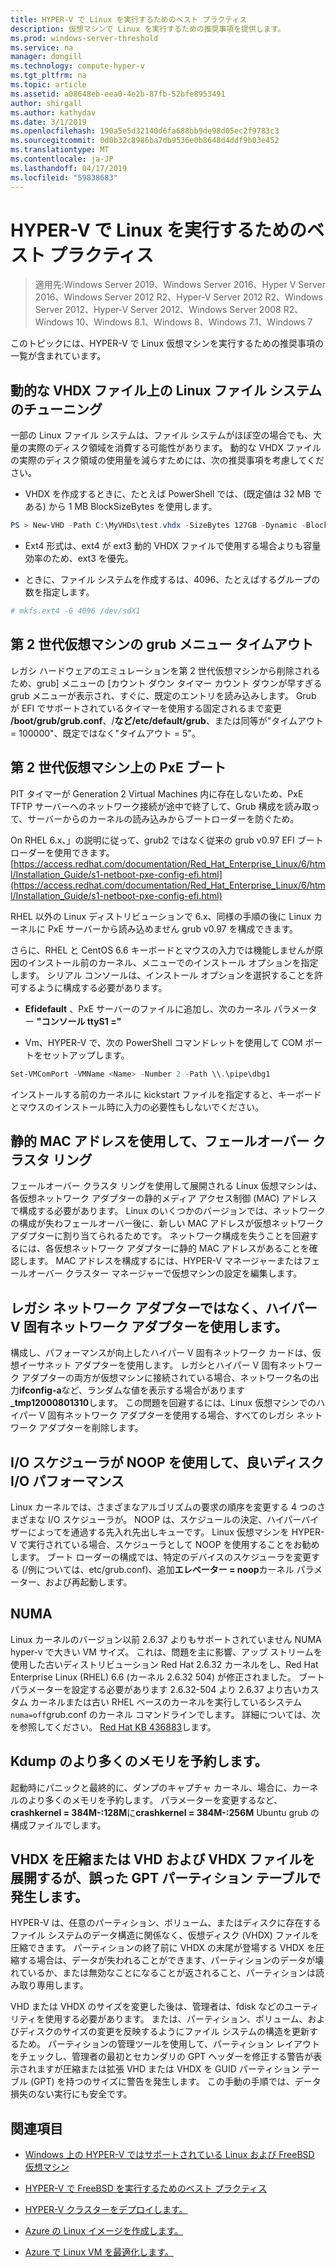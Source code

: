 ```yaml
---
title: HYPER-V で Linux を実行するためのベスト プラクティス
description: 仮想マシンで Linux を実行するための推奨事項を提供します。
ms.prod: windows-server-threshold
ms.service: na
manager: dongill
ms.technology: compute-hyper-v
ms.tgt_pltfrm: na
ms.topic: article
ms.assetid: a08648eb-eea0-4e2b-87fb-52bfe8953491
author: shirgall
ms.author: kathydav
ms.date: 3/1/2019
ms.openlocfilehash: 190a5e5d32140d6fa688bb9de98d05ec2f9783c3
ms.sourcegitcommit: 0d0b32c8986ba7db9536e0b8648d4ddf9b03e452
ms.translationtype: MT
ms.contentlocale: ja-JP
ms.lasthandoff: 04/17/2019
ms.locfileid: "59838683"
---
```

# <a name="best-practices-for-running-linux-on-hyper-v"></a>HYPER-V で Linux を実行するためのベスト プラクティス

>適用先:Windows Server 2019、Windows Server 2016、Hyper V Server 2016、Windows Server 2012 R2、Hyper-V Server 2012 R2、Windows Server 2012、Hyper-V Server 2012、Windows Server 2008 R2、Windows 10、Windows 8.1、Windows 8、Windows 7.1、Windows 7

このトピックには、HYPER-V で Linux 仮想マシンを実行するための推奨事項の一覧が含まれています。

## <a name="tuning-linux-file-systems-on-dynamic-vhdx-files"></a>動的な VHDX ファイル上の Linux ファイル システムのチューニング

一部の Linux ファイル システムは、ファイル システムがほぼ空の場合でも、大量の実際のディスク領域を消費する可能性があります。 動的な VHDX ファイルの実際のディスク領域の使用量を減らすためには、次の推奨事項を考慮してください。

* VHDX を作成するときに、たとえば PowerShell では、(既定値は 32 MB である) から 1 MB BlockSizeBytes を使用します。

```Powershell
PS > New-VHD -Path C:\MyVHDs\test.vhdx -SizeBytes 127GB -Dynamic -BlockSizeBytes 1MB
```

* Ext4 形式は、ext4 が ext3 動的 VHDX ファイルで使用する場合よりも容量効率のため、ext3 を優先。

* ときに、ファイル システムを作成するは、4096、たとえばするグループの数を指定します。

```bash
# mkfs.ext4 -G 4096 /dev/sdX1

```

## <a name="grub-menu-timeout-on-generation-2-virtual-machines"></a>第 2 世代仮想マシンの grub メニュー タイムアウト

レガシ ハードウェアのエミュレーションを第 2 世代仮想マシンから削除されるため、grub] メニューの [カウント ダウン タイマー カウント ダウンが早すぎる grub メニューが表示され、すぐに、既定のエントリを読み込みします。 Grub が EFI でサポートされているタイマーを使用する固定されるまで変更 **/boot/grub/grub.conf**、/**など/etc/default/grub**、または同等が"タイムアウト = 100000"、既定ではなく"タイムアウト = 5"。

## <a name="pxe-boot-on-generation-2-virtual-machines"></a>第 2 世代仮想マシン上の PxE ブート

PIT タイマーが Generation 2 Virtual Machines 内に存在しないため、PxE TFTP サーバーへのネットワーク接続が途中で終了して、Grub 構成を読み取って、サーバーからのカーネルの読み込みからブートローダーを防ぐため。

On RHEL 6.x、」の説明に従って、grub2 ではなく従来の grub v0.97 EFI ブート ローダーを使用できます。 [https://access.redhat.com/documentation/Red_Hat_Enterprise_Linux/6/html/Installation_Guide/s1-netboot-pxe-config-efi.html](https://access.redhat.com/documentation/Red_Hat_Enterprise_Linux/6/html/Installation_Guide/s1-netboot-pxe-config-efi.html)

RHEL 以外の Linux ディストリビューションで 6.x、同様の手順の後に Linux カーネルに PxE サーバーから読み込めません grub v0.97 を構成できます。

さらに、RHEL と CentOS 6.6 キーボードとマウスの入力では機能しませんが原因のインストール前のカーネル、メニューでのインストール オプションを指定します。 シリアル コンソールは、インストール オプションを選択することを許可するように構成する必要があります。

* **Efidefault** 、PxE サーバーのファイルに追加し、次のカーネル パラメーター **"コンソール ttyS1 ="**

* Vm、HYPER-V で、次の PowerShell コマンドレットを使用して COM ポートをセットアップします。

```Powershell
Set-VMComPort -VMName <Name> -Number 2 -Path \\.\pipe\dbg1

```

インストールする前のカーネルに kickstart ファイルを指定すると、キーボードとマウスのインストール時に入力の必要性もしないでください。

## <a name="use-static-mac-addresses-with-failover-clustering"></a>静的 MAC アドレスを使用して、フェールオーバー クラスタ リング

フェールオーバー クラスタ リングを使用して展開される Linux 仮想マシンは、各仮想ネットワーク アダプターの静的メディア アクセス制御 (MAC) アドレスで構成する必要があります。 Linux のいくつかのバージョンでは、ネットワークの構成が失わフェールオーバー後に、新しい MAC アドレスが仮想ネットワーク アダプターに割り当てられるためです。 ネットワーク構成を失うことを回避するには、各仮想ネットワーク アダプターに静的 MAC アドレスがあることを確認します。 MAC アドレスを構成するには、HYPER-V マネージャーまたはフェールオーバー クラスター マネージャーで仮想マシンの設定を編集します。

## <a name="use-hyper-v-specific-network-adapters-not-the-legacy-network-adapter"></a>レガシ ネットワーク アダプターではなく、ハイパー V 固有ネットワーク アダプターを使用します。

構成し、パフォーマンスが向上したハイパー V 固有ネットワーク カードは、仮想イーサネット アダプターを使用します。 レガシとハイパー V 固有ネットワーク アダプターの両方が仮想マシンに接続されている場合、ネットワーク名の出力**ifconfig-a**など、ランダムな値を表示する場合があります **_tmp12000801310**します。 この問題を回避するには、Linux 仮想マシンでのハイパー V 固有ネットワーク アダプターを使用する場合、すべてのレガシ ネットワーク アダプターを削除します。

## <a name="use-io-scheduler-noop-for-better-disk-io-performance"></a>I/O スケジューラが NOOP を使用して、良いディスク I/O パフォーマンス

Linux カーネルでは、さまざまなアルゴリズムの要求の順序を変更する 4 つのさまざまな I/O スケジューラが。 NOOP は、スケジュールの決定、ハイパーバイザーによってを通過する先入れ先出しキューです。 Linux 仮想マシンを HYPER-V で実行されている場合、スケジューラとして NOOP を使用することをお勧めします。 ブート ローダーの構成では、特定のデバイスのスケジューラを変更する (/例については、etc/grub.conf)、追加**エレベーター = noop**カーネル パラメーター、および再起動します。

## <a name="numa"></a>NUMA

Linux カーネルのバージョン以前 2.6.37 よりもサポートされていません NUMA hyper-v で大きい VM サイズ。 これは、問題を主に影響、アップ ストリームを使用した古いディストリビューション Red Hat 2.6.32 カーネルをし、Red Hat Enterprise Linux (RHEL) 6.6 (カーネル 2.6.32 504) が修正されました。 ブート パラメーターを設定する必要があります 2.6.32-504 より 2.6.37 より古いカスタム カーネルまたは古い RHEL ベースのカーネルを実行しているシステム`numa=off`grub.conf のカーネル コマンドラインでします。 詳細については、次を参照してください。 [Red Hat KB 436883](https://access.redhat.com/solutions/436883)します。

## <a name="reserve-more-memory-for-kdump"></a>Kdump のより多くのメモリを予約します。

起動時にパニックと最終的に、ダンプのキャプチャ カーネル、場合に、カーネルのより多くのメモリを予約します。 パラメーターを変更するなど、 **crashkernel = 384M-:128M**に**crashkernel = 384M-:256M** Ubuntu grub の構成ファイルでします。

## <a name="shrinking-vhdx-or-expanding-vhd-and-vhdx-files-can-result-in-erroneous-gpt-partition-tables"></a>VHDX を圧縮または VHD および VHDX ファイルを展開するが、誤った GPT パーティション テーブルで発生します。

HYPER-V は、任意のパーティション、ボリューム、またはディスクに存在するファイル システムのデータ構造に関係なく、仮想ディスク (VHDX) ファイルを圧縮できます。 パーティションの終了前に VHDX の末尾が登場する VHDX を圧縮する場合は、データが失われることができます、パーティションのデータが壊れているか、または無効なことになることが返されること、パーティションは読み取り専用します。

VHD または VHDX のサイズを変更した後は、管理者は、fdisk などのユーティリティを使用する必要があります。 または、パーティション、ボリューム、およびディスクのサイズの変更を反映するようにファイル システムの構造を更新するため。 パーティションの管理ツールを使用して、パーティション レイアウトをチェックし、管理者の最初とセカンダリの GPT ヘッダーを修正する警告が表示されますが圧縮または拡張 VHD または VHDX を GUID パーティション テーブル (GPT) を持つのサイズに警告を発生します。 この手動の手順では、データ損失のない実行にも安全です。

## <a name="see-also"></a>関連項目

* [Windows 上の HYPER-V ではサポートされている Linux および FreeBSD 仮想マシン](Supported-Linux-and-FreeBSD-virtual-machines-for-Hyper-V-on-Windows.md)

* [HYPER-V で FreeBSD を実行するためのベスト プラクティス](Best-practices-for-running-FreeBSD-on-Hyper-V.md)

* [HYPER-V クラスターをデプロイします。](https://technet.microsoft.com/library/jj863389.aspx)

* [Azure の Linux イメージを作成します。](https://docs.microsoft.com/en-us/azure/virtual-machines/linux/create-upload-generic)

* [Azure で Linux VM を最適化します。](https://docs.microsoft.com/en-us/azure/virtual-machines/linux/optimization)
